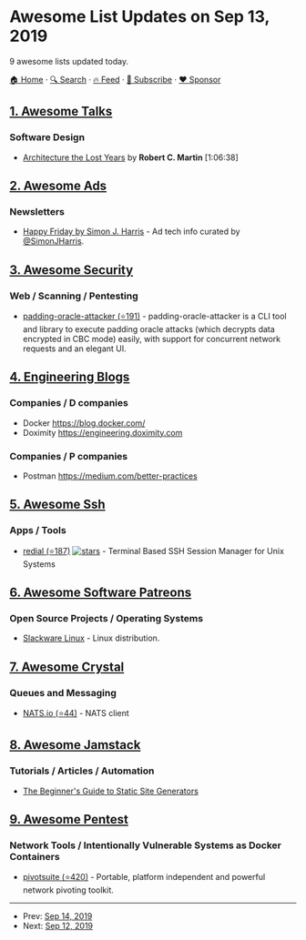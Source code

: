 # Awesome List Updates on Sep 13, 2019

9 awesome lists updated today.

[🏠 Home](/README.md) · [🔍 Search](https://www.trackawesomelist.com/search/) · [🔥 Feed](https://www.trackawesomelist.com/rss.xml) · [📮 Subscribe](https://trackawesomelist.us17.list-manage.com/subscribe?u=d2f0117aa829c83a63ec63c2f&id=36a103854c) · [❤️  Sponsor](https://github.com/sponsors/theowenyoung)



## [1. Awesome Talks](/content/JanVanRyswyck/awesome-talks/README.md)

### Software Design

*   [Architecture the Lost Years](https://www.youtube.com/watch?v=WpkDN78P884) by **Robert C. Martin** \[1:06:38]

## [2. Awesome Ads](/content/cenoura/awesome-ads/README.md)

### Newsletters

*   [Happy Friday by Simon J. Harris](https://simonjharris.substack.com) - Ad tech info curated by [@SimonJHarris](https://twitter.com/SimonJHarris).

## [3. Awesome Security](/content/sbilly/awesome-security/README.md)

### Web / Scanning / Pentesting

*   [padding-oracle-attacker (⭐191)](https://github.com/KishanBagaria/padding-oracle-attacker) - padding-oracle-attacker is a CLI tool and library to execute padding oracle attacks (which decrypts data encrypted in CBC mode) easily, with support for concurrent network requests and an elegant UI.

## [4. Engineering Blogs](/content/kilimchoi/engineering-blogs/README.md)

### Companies / D companies

*   Docker <https://blog.docker.com/>
*   Doximity <https://engineering.doximity.com>

### Companies / P companies

*   Postman <https://medium.com/better-practices>

## [5. Awesome Ssh](/content/moul/awesome-ssh/README.md)

### Apps / Tools

*   [redial (⭐187)](https://github.com/taypo/redial) [![stars](https://img.shields.io/github/stars/taypo/redial?style=social)](https://github.com/taypo/redial) - Terminal Based SSH Session Manager for Unix Systems

## [6. Awesome Software Patreons](/content/uraimo/awesome-software-patreons/README.md)

### Open Source Projects / Operating Systems

*   [Slackware Linux](https://www.patreon.com/slackwarelinux) - Linux distribution.

## [7. Awesome Crystal](/content/veelenga/awesome-crystal/README.md)

### Queues and Messaging

*   [NATS.io (⭐44)](https://github.com/nats-io/nats.cr) - NATS client

## [8. Awesome Jamstack](/content/automata/awesome-jamstack/README.md)

### Tutorials / Articles / Automation

*   [The Beginner's Guide to Static Site Generators](https://bejamas.io/blog/static-site-generators/)

## [9. Awesome Pentest](/content/enaqx/awesome-pentest/README.md)

### Network Tools / Intentionally Vulnerable Systems as Docker Containers

*   [pivotsuite (⭐420)](https://github.com/RedTeamOperations/PivotSuite) - Portable, platform independent and powerful network pivoting toolkit.

---

- Prev: [Sep 14, 2019](/content/2019/09/14/README.md)
- Next: [Sep 12, 2019](/content/2019/09/12/README.md)